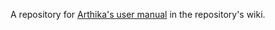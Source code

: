 A repository for [Arthika's user manual](https://github.com/Arthika/User-Manual/wiki/Home) in the repository's wiki.



